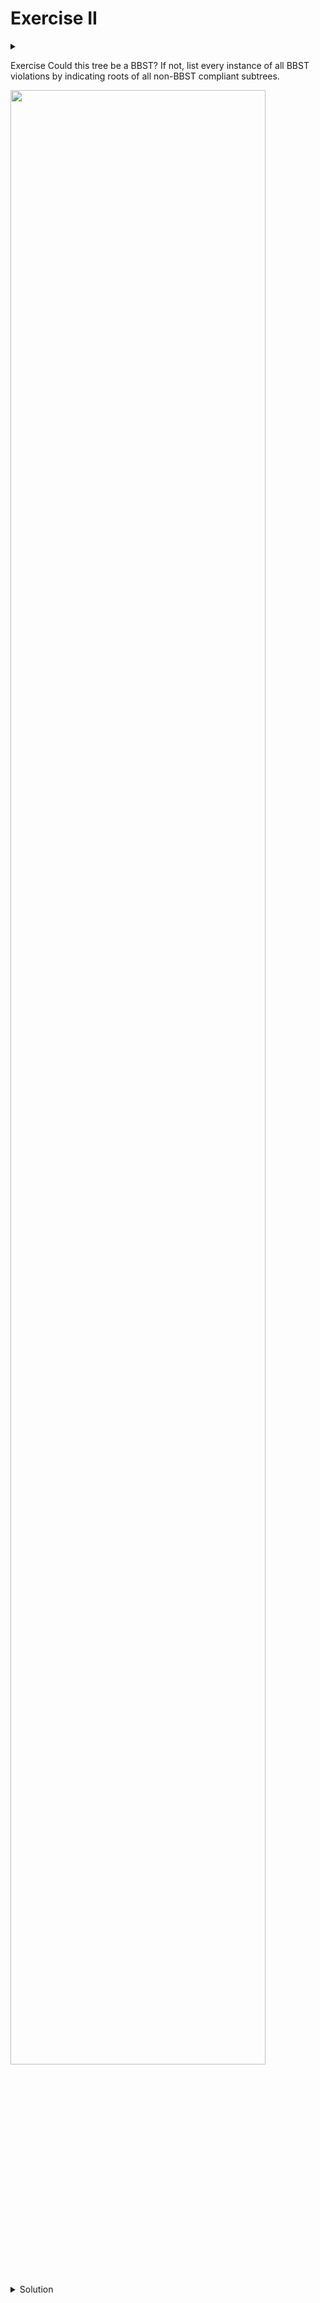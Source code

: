 # Exercise II

<div id="outcomes"><details><summary></summary>

* Differentiate binary trees, binary search trees, and balanced binary search trees based on the structure (balance) and ordering properties.

</details></div>


<span class="tag">Exercise</span> Could this tree be a BBST? If not, list every instance of all BBST violations by indicating roots of all non-BBST compliant subtrees.

<div class="center">
<img src="/img/18/bbst01.png" width="90%">
</div>

<details class="solution" data-release="Oct 18, 2023 17:00:00">
<summary>Solution</summary>

A violation of the order property can be seen through an in-order traversal: \
A, <u>C, B,</u> D, E, F, G, M, I, J, <u>M, L, N, K,</u> O, P

A violation of the balance property exists in nodes D, A, and G: 

<div class="center">
<img src="/img/18/bbst02.png" width="95%">
</div>

</details>